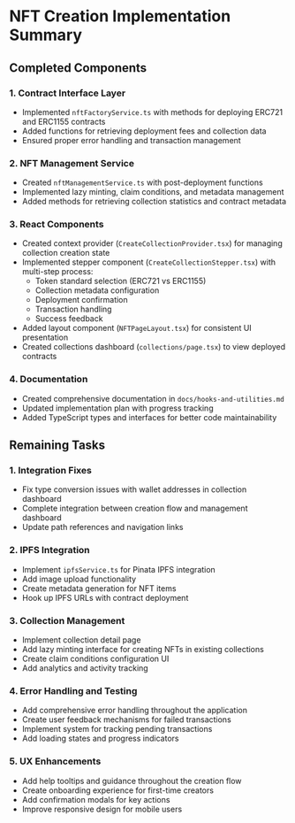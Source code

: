 # NFT Creation Implementation Summary

## Completed Components

### 1. Contract Interface Layer
- Implemented `nftFactoryService.ts` with methods for deploying ERC721 and ERC1155 contracts
- Added functions for retrieving deployment fees and collection data
- Ensured proper error handling and transaction management

### 2. NFT Management Service
- Created `nftManagementService.ts` with post-deployment functions
- Implemented lazy minting, claim conditions, and metadata management
- Added methods for retrieving collection statistics and contract metadata

### 3. React Components
- Created context provider (`CreateCollectionProvider.tsx`) for managing collection creation state
- Implemented stepper component (`CreateCollectionStepper.tsx`) with multi-step process:
  - Token standard selection (ERC721 vs ERC1155)
  - Collection metadata configuration
  - Deployment confirmation
  - Transaction handling
  - Success feedback
- Added layout component (`NFTPageLayout.tsx`) for consistent UI presentation
- Created collections dashboard (`collections/page.tsx`) to view deployed contracts

### 4. Documentation
- Created comprehensive documentation in `docs/hooks-and-utilities.md`
- Updated implementation plan with progress tracking
- Added TypeScript types and interfaces for better code maintainability

## Remaining Tasks

### 1. Integration Fixes
- Fix type conversion issues with wallet addresses in collection dashboard
- Complete integration between creation flow and management dashboard
- Update path references and navigation links

### 2. IPFS Integration
- Implement `ipfsService.ts` for Pinata IPFS integration
- Add image upload functionality
- Create metadata generation for NFT items
- Hook up IPFS URLs with contract deployment

### 3. Collection Management
- Implement collection detail page
- Add lazy minting interface for creating NFTs in existing collections
- Create claim conditions configuration UI
- Add analytics and activity tracking

### 4. Error Handling and Testing
- Add comprehensive error handling throughout the application
- Create user feedback mechanisms for failed transactions
- Implement system for tracking pending transactions
- Add loading states and progress indicators

### 5. UX Enhancements
- Add help tooltips and guidance throughout the creation flow
- Create onboarding experience for first-time creators
- Add confirmation modals for key actions
- Improve responsive design for mobile users 